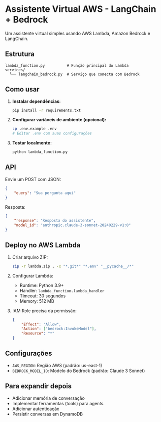# Assistente Virtual AWS - LangChain + Bedrock

Um assistente virtual simples usando AWS Lambda, Amazon Bedrock e LangChain.

## Estrutura

```
lambda_function.py          # Função principal do Lambda
services/
  └── langchain_bedrock.py  # Serviço que conecta com Bedrock
```

## Como usar

1. **Instalar dependências:**
   ```bash
   pip install -r requirements.txt
   ```

2. **Configurar variáveis de ambiente (opcional):**
   ```bash
   cp .env.example .env
   # Editar .env com suas configurações
   ```

3. **Testar localmente:**
   ```bash
   python lambda_function.py
   ```

## API

Envie um POST com JSON:
```json
{
    "query": "Sua pergunta aqui"
}
```

Resposta:
```json
{
    "response": "Resposta do assistente",
    "model_id": "anthropic.claude-3-sonnet-20240229-v1:0"
}
```

## Deploy no AWS Lambda

1. Criar arquivo ZIP:
   ```bash
   zip -r lambda.zip . -x "*.git*" "*.env" "__pycache__/*"
   ```

2. Configurar Lambda:
   - Runtime: Python 3.9+
   - Handler: `lambda_function.lambda_handler`
   - Timeout: 30 segundos
   - Memory: 512 MB

3. IAM Role precisa da permissão:
   ```json
   {
       "Effect": "Allow",
       "Action": ["bedrock:InvokeModel"],
       "Resource": "*"
   }
   ```

## Configurações

- `AWS_REGION`: Região AWS (padrão: us-east-1)
- `BEDROCK_MODEL_ID`: Modelo do Bedrock (padrão: Claude 3 Sonnet)

## Para expandir depois

- Adicionar memória de conversação
- Implementar ferramentas (tools) para agents
- Adicionar autenticação
- Persistir conversas em DynamoDB
